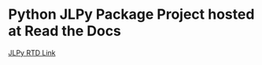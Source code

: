 # Python JLPy Package Project hosted at Read the Docs
[JLPy RTD Link](https://jlpy.readthedocs.io/en/latest/index.html#)
